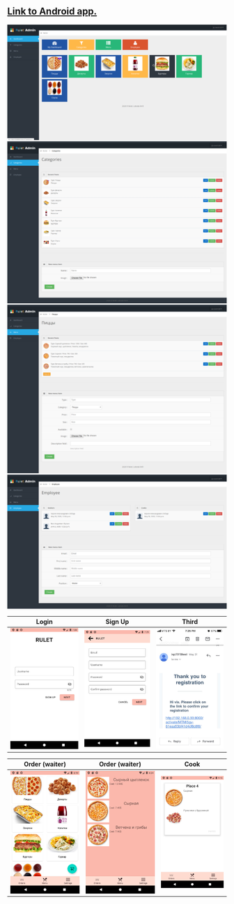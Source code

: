## <a href="http://example.com/" target="_blank">Link to Android app.</a>
 

![](./screenshots/1.png)
![](./screenshots/2.png)
![](./screenshots/3.png)
![](./screenshots/4.png)


Login                      |  Sign Up                   | Third
:-------------------------:|:-------------------------: | :----------------------:
![](./screenshots/6.png)   |  ![](./screenshots/7.png)  | ![](./screenshots/8.png)


Order (waiter)             |  Order (waiter)            | Cook
:-------------------------:|:-------------------------: | :----------------------:
![](./screenshots/9.png)   |  ![](./screenshots/10.png)  | ![](./screenshots/11.png)
